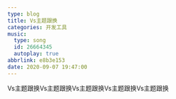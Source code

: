 ```yaml
---
type: blog
title: Vs主题跟换
categories: 开发工具
music:
  type: song
  id: 26664345
  autoplay: true
abbrlink: e8b3e153
date: 2020-09-07 19:47:00
---
```


Vs主题跟换Vs主题跟换Vs主题跟换Vs主题跟换Vs主题跟换